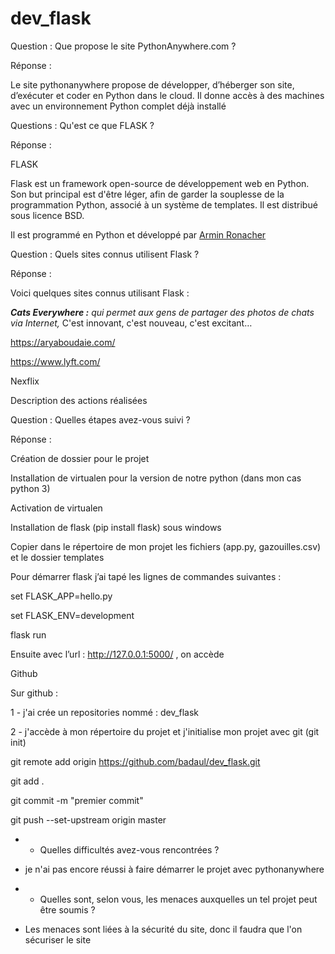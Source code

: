 # dev_flask
Question : Que propose le site PythonAnywhere.com ?

Réponse : 

Le site pythonanywhere propose de développer, d’héberger son site, d’exécuter et coder en Python dans le cloud. Il donne accès à des machines avec un environnement Python complet déjà installé

Questions : Qu'est ce que FLASK ? 

Réponse : 

FLASK

Flask est un framework open-source de développement web en Python. Son but principal est d'être léger, afin de garder la souplesse de la programmation Python, associé à un système de templates. Il est distribué sous licence BSD.

Il est programmé en Python et développé par [Armin Ronacher](https://www.google.com/search?rlz=1C1AVFC_enFR862FR862&sxsrf=ACYBGNRlP6Gq8jxnYFUUf_Lh4PQNAglXiw:1574844606454&q=Armin+Ronacher&stick=H4sIAAAAAAAAAONgVuLVT9c3NEwuMM9KzssyWcTK51iUm5mnEJSfl5ickVoEAH16e6ciAAAA&sa=X&ved=2ahUKEwis_N-qgYrmAhUOTBoKHVVmCdMQmxMoATASegQIDhAL)

Question : Quels sites connus utilisent Flask ?

Réponse : 

Voici quelques sites connus utilisant Flask : 

***Cats Everywhere :*** *qui permet aux gens de partager des photos de chats via Internet,* C'est innovant, c'est nouveau, c'est excitant…

https://aryaboudaie.com/

https://www.lyft.com/

Nexflix

Description des actions réalisées

Question : Quelles étapes avez-vous suivi ?

Réponse : 

Création de dossier pour le projet

Installation de virtualen pour la version de notre python (dans mon cas python 3)

Activation de virtualen

Installation de flask (pip install flask) sous windows

Copier dans le répertoire de mon projet les fichiers (app.py, gazouilles.csv) et le dossier templates

Pour démarrer flask j’ai tapé les lignes de commandes suivantes : 

set FLASK_APP=hello.py

set FLASK_ENV=development

flask run



Ensuite avec l’url : http://127.0.0.1:5000/ , on accède 

 

Github

Sur github : 

1 - j'ai crée un repositories nommé : dev_flask

2 - j'accède à mon répertoire du projet et j'initialise mon projet avec git (git init)



git remote add origin https://github.com/badaul/dev_flask.git

git add .

git commit -m "premier commit"

git push --set-upstream origin master



- - Quelles   difficultés avez-vous rencontrées ?

- je n'ai pas  encore réussi à  faire démarrer le projet avec pythonanywhere

 

- - Quelles   sont, selon vous, les menaces auxquelles un tel projet peut être soumis ?

- Les menaces sont liées à la sécurité du site, donc il faudra que l'on sécuriser le site 

 
